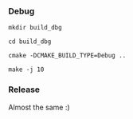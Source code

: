 ### Debug

``mkdir build_dbg``

``cd build_dbg``

``cmake -DCMAKE_BUILD_TYPE=Debug ..``

``make -j 10``

### Release
Almost the same :)